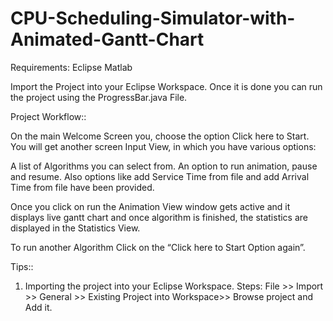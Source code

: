 # CPU-Scheduling-Simulator-with-Animated-Gantt-Chart

Requirements:
Eclipse
Matlab 


Import the Project into your Eclipse Workspace.
Once it is done you can run the project using the ProgressBar.java File.


Project Workflow::


On the main Welcome Screen you, choose the option Click here to Start.
You will get another screen Input View, in which you have various options:


A list of Algorithms you can select from.
An option to run animation, pause and resume.
Also options like add Service Time from file and add Arrival Time from file have been provided.


Once you click on run the Animation View window gets active and it displays live gantt chart and once algorithm is finished, the statistics are displayed in the Statistics View.


To run another Algorithm Click on the “Click here to Start Option again”.


Tips::


1. Importing the project into your Eclipse Workspace.
Steps:
File >> Import >> General >> Existing Project into Workspace>> Browse project and Add it.
